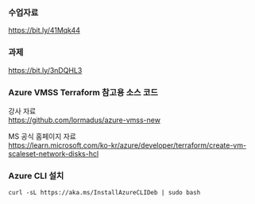 
### 수업자료 ###
https://bit.ly/41Mqk44


### 과제 ###
https://bit.ly/3nDQHL3


### Azure VMSS Terraform 참고용 소스 코드 ###
강사 자료<br>
https://github.com/lormadus/azure-vmss-new

MS 공식 홈페이지 자료 <br>
https://learn.microsoft.com/ko-kr/azure/developer/terraform/create-vm-scaleset-network-disks-hcl


### Azure CLI 설치 ###
```
curl -sL https://aka.ms/InstallAzureCLIDeb | sudo bash
```
